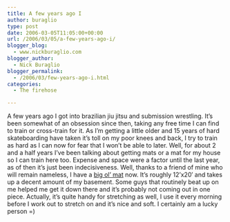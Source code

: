 ```yaml
---
title: A few years ago I
author: buraglio
type: post
date: 2006-03-05T11:05:00+00:00
url: /2006/03/05/a-few-years-ago-i/
blogger_blog:
  - www.nickburaglio.com
blogger_author:
  - Nick Buraglio
blogger_permalink:
  - /2006/03/few-years-ago-i.html
categories:
  - The firehose

---
```

<div>
</div>

A few years ago I got into brazilian jiu jitsu and submission wrestling. It&#8217;s been somewhat of an obsession since then, taking any free time I can find to train or cross-train for it. As I&#8217;m getting a little older and 15 years of hard skateboarding have taken it&#8217;s toll on my poor knees and back, I try to train as hard as I can now for fear that I won&#8217;t be able to later. Well, for about 2 and a half years I&#8217;ve been talking about getting mats or a mat for my house so I can train here too. Expense and space were a factor until the last year, as of then it&#8217;s just been indecisiveness. Well, thanks to a friend of mine who will remain nameless, I have a [big ol&#8217; mat][1] now. It&#8217;s roughly 12&#8217;x20&#8242; and takes up a decent amount of my basement. Some guys that routinely beat up on me helped me get it down there and it&#8217;s probably not coming out in one piece. Actually, it&#8217;s quite handy for stretching as well, I use it every morning before I work out to stretch on and it&#8217;s nice and soft. I certainly am a lucky person =)

<div>
</div>

 [1]: http://buraglio.com/pics/bjj/basement-dojo/newmat.jpg